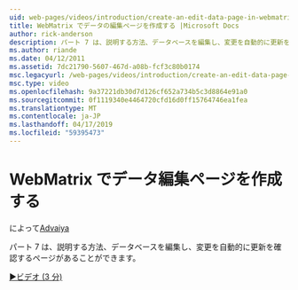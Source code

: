 ```yaml
---
uid: web-pages/videos/introduction/create-an-edit-data-page-in-webmatrix
title: WebMatrix でデータの編集ページを作成する |Microsoft Docs
author: rick-anderson
description: パート 7 は、説明する方法、データベースを編集し、変更を自動的に更新を確認するページがあることができます。
ms.author: riande
ms.date: 04/12/2011
ms.assetid: 7dc21790-5607-467d-a08b-fcf3c80b0174
msc.legacyurl: /web-pages/videos/introduction/create-an-edit-data-page-in-webmatrix
msc.type: video
ms.openlocfilehash: 9a37221db30d7d126cf652a734b5c3d8864e91a0
ms.sourcegitcommit: 0f1119340e4464720cfd16d0ff15764746ea1fea
ms.translationtype: MT
ms.contentlocale: ja-JP
ms.lasthandoff: 04/17/2019
ms.locfileid: "59395473"
---
```

# <a name="create-an-edit-data-page-in-webmatrix"></a>WebMatrix でデータ編集ページを作成する

によって[Advaiya](https://twitter.com/Advaiyasolns)

パート 7 は、説明する方法、データベースを編集し、変更を自動的に更新を確認するページがあることができます。

[&#9654;ビデオ (3 分)](https://channel9.msdn.com/Blogs/ASP-NET-Site-Videos/create-an-edit-data-page-in-webmatrix)
